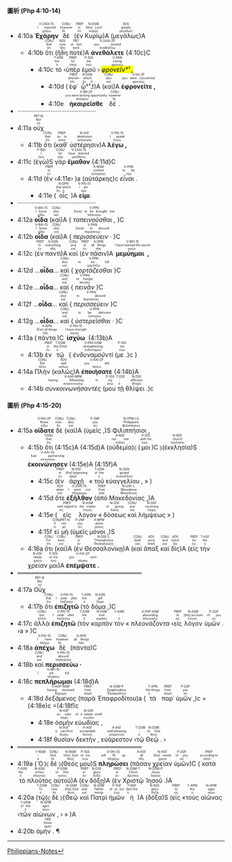 #### 圖析 (Php 4:10-14)

- <rt>4:10a</rt> <RUBY><ruby><ruby><strong>Ἐχάρην</strong><rt>χαίρω</rt></ruby><rt>I rejoiced</rt></ruby><rt>V-2AOI-1S</rt></RUBY> <RUBY><ruby><ruby>δὲ<rt>δέ</rt></ruby><rt>however</rt></ruby><rt>CONJ</rt></RUBY> (<RUBY><ruby><ruby>ἐν<rt>ἐν</rt></ruby><rt>in</rt></ruby><rt>PREP</rt></RUBY> <RUBY><ruby><ruby>Κυρίῳ<rt>κύριος</rt></ruby><rt>[the] Lord</rt></ruby><rt>N-DSM</rt></RUBY>)A (<RUBY><ruby><ruby>μεγάλως<rt>μεγάλως</rt></ruby><rt>greatly</rt></ruby><rt>ADV</rt></RUBY>)A
	- <rt>4:10b</rt> <RUBY><ruby><ruby>ὅτι<rt>ὅτι</rt></ruby><rt>that</rt></ruby><rt>CONJ</rt></RUBY> (<RUBY><ruby><ruby>ἤδη<rt>ἤδη</rt></ruby><rt>now</rt></ruby><rt>ADV</rt></RUBY> <RUBY><ruby><ruby>ποτὲ<rt>ποτέ</rt></ruby><rt>at last</rt></ruby><rt>PRT</rt></RUBY>)A <RUBY><ruby><ruby><strong>ἀνεθάλετε</strong><rt>ἀναθάλλω</rt></ruby><rt>you revived</rt></ruby><rt>V-2AAI-2P</rt></RUBY> {<rt>4:10c</rt>}C
		- <rt>4:10c</rt> <RUBY><ruby><ruby>τὸ<rt>ὁ</rt></ruby><rt>the</rt></ruby><rt>T-ASN</rt></RUBY> ‹<RUBY><ruby><ruby>ὑπὲρ<rt>ὑπέρ</rt></ruby><rt>for</rt></ruby><rt>PREP</rt></RUBY> <RUBY><ruby><ruby>ἐμοῦ<rt>ἐγώ</rt></ruby><rt>me</rt></ruby><rt>P-1GS</rt></RUBY> › <RUBY><ruby><ruby><mark><em>φρονεῖν°¹ ,</em></mark><rt>φρονέω</rt></ruby><rt>caring</rt></ruby><rt>V-PAN</rt></RUBY>
			- <rt>4:10d</rt> (<RUBY><ruby><ruby>ἐφ᾽<rt>ἐπί</rt></ruby><rt>wherein</rt></ruby><rt>PREP</rt></RUBY> <RUBY><ruby><ruby>ᾧ°¹⮥<rt>ὅς, ἥ</rt></ruby><rt>which</rt></ruby><rt>R-DSN</rt></RUBY>)A (<RUBY><ruby><ruby>καὶ<rt>καί</rt></ruby><rt>also</rt></ruby><rt>CONJ</rt></RUBY>)A <RUBY><ruby><ruby><strong>ἐφρονεῖτε ,</strong><rt>φρονέω</rt></ruby><rt>you were concerned</rt></ruby><rt>V-IAI-2P</rt></RUBY> 
			- <rt>4:10e</rt> <RUBY><ruby><ruby><strong>ἠκαιρεῖσθε</strong><rt>ἀκαιρέω</rt></ruby><rt>you were lacking opportunity</rt></ruby><rt>V-INI-2P</rt></RUBY> <RUBY><ruby><ruby>δέ .<rt>δέ</rt></ruby><rt>however</rt></ruby><rt>CONJ</rt></RUBY> 
- ·············································
- <rt>4:11a</rt> <RUBY><ruby><ruby>οὐχ<rt>οὐ</rt></ruby><rt>Not</rt></ruby><rt>PRT-N</rt></RUBY> 
	- <rt>4:11b</rt> <RUBY><ruby><ruby>ὅτι<rt>ὅτι</rt></ruby><rt>that</rt></ruby><rt>CONJ</rt></RUBY> (<RUBY><ruby><ruby>καθ᾽<rt>κατά</rt></ruby><rt>as to</rt></ruby><rt>PREP</rt></RUBY> <RUBY><ruby><ruby>ὑστέρησιν<rt>ὑστέρησις</rt></ruby><rt>destitution</rt></ruby><rt>N-ASF</rt></RUBY>)A <RUBY><ruby><ruby><strong>λέγω ,</strong><rt>λέγω</rt></ruby><rt>I speak</rt></ruby><rt>V-PAI-1S</rt></RUBY> 
- <rt>4:11c</rt> (<RUBY><ruby><ruby>ἐγὼ<rt>ἐγώ</rt></ruby><rt>I</rt></ruby><rt>P-1NS</rt></RUBY>)S <RUBY><ruby><ruby>γὰρ<rt>γάρ</rt></ruby><rt>for</rt></ruby><rt>CONJ</rt></RUBY> <RUBY><ruby><ruby><strong>ἔμαθον</strong><rt>μανθάνω</rt></ruby><rt>have learned</rt></ruby><rt>V-2AAI-1S</rt></RUBY> {<rt>4:11d</rt>}C
	- <rt>4:11d</rt> (<RUBY><ruby><ruby>ἐν<rt>ἐν</rt></ruby><rt>in</rt></ruby><rt>PREP</rt></RUBY> ‹<rt>4:11e</rt>› )a (<RUBY><ruby><ruby>αὐτάρκης<rt>αὐτάρκης</rt></ruby><rt>content</rt></ruby><rt>A-NSM</rt></RUBY>)c <RUBY><ruby><ruby><em>εἶναι .</em><rt>εἰμί</rt></ruby><rt>to be</rt></ruby><rt>V-PAN</rt></RUBY>
		- <rt>4:11e</rt> (<RUBY><ruby><ruby>οἷς<rt>ὅς, ἥ</rt></ruby><rt>that which</rt></ruby><rt>R-DPN</rt></RUBY>)A <RUBY><ruby><ruby><strong>εἰμι</strong><rt>εἰμί</rt></ruby><rt>I am</rt></ruby><rt>V-PAI-1S</rt></RUBY>
- ·············································
- <rt>4:12a</rt> <RUBY><ruby><ruby><strong>οἶδα</strong><rt>εἴδω</rt></ruby><rt>I know</rt></ruby><rt>V-RAI-1S</rt></RUBY> (<RUBY><ruby><ruby>καὶ<rt>καί</rt></ruby><rt>also</rt></ruby><rt>CONJ</rt></RUBY>)A { <RUBY><ruby><ruby><em>ταπεινοῦσθαι ,</em><rt>ταπεινόω</rt></ruby><rt>[how] to be brought low</rt></ruby><rt>V-PPN</rt></RUBY> }C 
- <rt>4:12b</rt> <RUBY><ruby><ruby><strong>οἶδα</strong><rt>εἴδω</rt></ruby><rt>I know</rt></ruby><rt>V-RAI-1S</rt></RUBY> (<RUBY><ruby><ruby>καὶ<rt>καί</rt></ruby><rt>also</rt></ruby><rt>CONJ</rt></RUBY>)A { <RUBY><ruby><ruby><em>περισσεύειν ·</em><rt>περισσεύω</rt></ruby><rt>[how] to abound</rt></ruby><rt>V-PAN</rt></RUBY> }C
- <rt>4:12c</rt> (<RUBY><ruby><ruby>ἐν<rt>ἐν</rt></ruby><rt>In</rt></ruby><rt>PREP</rt></RUBY> <RUBY><ruby><ruby>παντὶ<rt>πᾶς</rt></ruby><rt>everything</rt></ruby><rt>A-DSN</rt></RUBY>)A <RUBY><ruby><ruby>καὶ<rt>καί</rt></ruby><rt>and</rt></ruby><rt>CONJ</rt></RUBY> (<RUBY><ruby><ruby>ἐν<rt>ἐν</rt></ruby><rt>in</rt></ruby><rt>PREP</rt></RUBY> <RUBY><ruby><ruby>πᾶσιν<rt>πᾶς</rt></ruby><rt>all things</rt></ruby><rt>A-DPN</rt></RUBY>)A <RUBY><ruby><ruby><strong>μεμύημαι ,</strong><rt>μυέω</rt></ruby><rt>I have learned the secret</rt></ruby><rt>V-RPI-1S</rt></RUBY> 
- <rt>4:12d</rt> ...<strong>οἶδα</strong>... <RUBY><ruby><ruby>καὶ<rt>καί</rt></ruby><rt>also</rt></ruby><rt>CONJ</rt></RUBY> { <RUBY><ruby><ruby><em>χορτάζεσθαι</em><rt>χορτάζω</rt></ruby><rt>to be full</rt></ruby><rt>V-PPN</rt></RUBY> }C
- <rt>4:12e</rt> ...<strong>οἶδα</strong>... <RUBY><ruby><ruby>καὶ<rt>καί</rt></ruby><rt>and</rt></ruby><rt>CONJ</rt></RUBY> { <RUBY><ruby><ruby><em>πεινᾶν</em><rt>πεινάω</rt></ruby><rt>to hunger</rt></ruby><rt>V-PAN</rt></RUBY> }C
- <rt>4:12f</rt> ...<strong>οἶδα</strong>... <RUBY><ruby><ruby>καὶ<rt>καί</rt></ruby><rt>also</rt></ruby><rt>CONJ</rt></RUBY> { <RUBY><ruby><ruby><em>περισσεύειν</em><rt>περισσεύω</rt></ruby><rt>to abound</rt></ruby><rt>V-PAN</rt></RUBY> }C
- <rt>4:12g</rt> ...<strong>οἶδα</strong>... <RUBY><ruby><ruby>καὶ<rt>καί</rt></ruby><rt>and</rt></ruby><rt>CONJ</rt></RUBY> { <RUBY><ruby><ruby><em>ὑστερεῖσθαι ·</em><rt>ὑστερέω</rt></ruby><rt>to be deficient</rt></ruby><rt>V-PPN</rt></RUBY> }C
- <rt>4:13a</rt> (<RUBY><ruby><ruby>πάντα<rt>πᾶς</rt></ruby><rt>[For] all things</rt></ruby><rt>A-APN</rt></RUBY>)C <RUBY><ruby><ruby><strong>ἰσχύω</strong><rt>ἰσχύω</rt></ruby><rt>I have strength</rt></ruby><rt>V-PAI-1S</rt></RUBY> (<rt>4:13b</rt>)A
	- <rt>4:13b</rt> <RUBY><ruby><ruby>ἐν<rt>ἐν</rt></ruby><rt>in</rt></ruby><rt>PREP</rt></RUBY> <RUBY><ruby><ruby>τῷ<rt>ὁ</rt></ruby><rt>the [One]</rt></ruby><rt>T-DSM</rt></RUBY> { <RUBY><ruby><ruby><em>ἐνδυναμοῦντί</em><rt>ἐνδυναμόω</rt></ruby><rt>strengthening</rt></ruby><rt>V-PAP-DSM</rt></RUBY> (<RUBY><ruby><ruby>με .<rt>ἐγώ</rt></ruby><rt>me</rt></ruby><rt>P-1AS</rt></RUBY>)c }
- <rt>4:14a</rt> <RUBY><ruby><ruby>Πλὴν<rt>πλήν</rt></ruby><rt>But</rt></ruby><rt>CONJ</rt></RUBY> (<RUBY><ruby><ruby>καλῶς<rt>καλῶς</rt></ruby><rt>well</rt></ruby><rt>ADV</rt></RUBY>)A <RUBY><ruby><ruby><strong>ἐποιήσατε</strong><rt>ποιέω</rt></ruby><rt>you did</rt></ruby><rt>V-AAI-2P</rt></RUBY> {<rt>4:14b</rt>}A
	- <rt>4:14b</rt> <RUBY><ruby><ruby><em>συνκοινωνήσαντές</em><rt>συγκοινωνέω</rt></ruby><rt>having fellowship in</rt></ruby><rt>V-AAP-NPM</rt></RUBY> (<RUBY><ruby><ruby>μου<rt>ἐγώ</rt></ruby><rt>my</rt></ruby><rt>P-1GS</rt></RUBY> <RUBY><ruby><ruby>τῇ<rt>ὁ</rt></ruby><rt>-</rt></ruby><rt>T-DSF</rt></RUBY> <RUBY><ruby><ruby>θλίψει .<rt>θλῖψις</rt></ruby><rt>affliction</rt></ruby><rt>N-DSF</rt></RUBY>)c


#### 圖析 (Php 4:15-20)


- <rt>4:15a</rt> <RUBY><ruby><ruby><strong>οἴδατε</strong><rt>εἴδω</rt></ruby><rt>Know</rt></ruby><rt>V-RAI-2P</rt></RUBY> <RUBY><ruby><ruby>δὲ<rt>δέ</rt></ruby><rt>now</rt></ruby><rt>CONJ</rt></RUBY> (<RUBY><ruby><ruby>καὶ<rt>καί</rt></ruby><rt>also</rt></ruby><rt>CONJ</rt></RUBY>)A (<RUBY><ruby><ruby>ὑμεῖς ,<rt>σύ</rt></ruby><rt>you</rt></ruby><rt>P-2NP</rt></RUBY>)S <RUBY><ruby><ruby>Φιλιππήσιοι ,<rt>Φιλιππήσιος</rt></ruby><rt>Philippians</rt></ruby><rt>N-VPM-LG</rt></RUBY> 
	- <rt>4:15b</rt> <RUBY><ruby><ruby>ὅτι<rt>ὅτι</rt></ruby><rt>that</rt></ruby><rt>CONJ</rt></RUBY> (<rt>4:15c</rt>)A {<rt>4:15d</rt>}A (<RUBY><ruby><ruby>οὐδεμία<rt>οὐδείς</rt></ruby><rt>not one</rt></ruby><rt>A-NSF</rt></RUBY>)⦇ (<RUBY><ruby><ruby>μοι<rt>ἐγώ</rt></ruby><rt>with me</rt></ruby><rt>P-1DS</rt></RUBY>)C ⦈(<RUBY><ruby><ruby>ἐκκλησία<rt>ἐκκλησία</rt></ruby><rt>church</rt></ruby><rt>N-NSF</rt></RUBY>)S <RUBY><ruby><ruby><strong>ἐκοινώνησεν</strong><rt>κοινωνέω</rt></ruby><rt>had partnership</rt></ruby><rt>V-AAI-3S</rt></RUBY> (<rt>4:15e</rt>)A  (<rt>4:15f</rt>)A
		- <rt>4:15c</rt> (<RUBY><ruby><ruby>ἐν<rt>ἐν</rt></ruby><rt>in</rt></ruby><rt>PREP</rt></RUBY> <RUBY><ruby><ruby>ἀρχῇ<rt>ἀρχή</rt></ruby><rt>[the] beginning</rt></ruby><rt>N-DSF</rt></RUBY> « <RUBY><ruby><ruby>τοῦ<rt>ὁ</rt></ruby><rt>of the</rt></ruby><rt>T-GSN</rt></RUBY> <RUBY><ruby><ruby>εὐαγγελίου ,<rt>εὐαγγέλιον</rt></ruby><rt>gospel</rt></ruby><rt>N-GSN</rt></RUBY> » )
		- <rt>4:15d</rt> <RUBY><ruby><ruby>ὅτε<rt>ὅτε</rt></ruby><rt>when</rt></ruby><rt>ADV</rt></RUBY> <RUBY><ruby><ruby><strong>ἐξῆλθον</strong><rt>ἐξέρχομαι</rt></ruby><rt>I went out</rt></ruby><rt>V-2AAI-1S</rt></RUBY> (<RUBY><ruby><ruby>ἀπὸ<rt>ἀπό</rt></ruby><rt>from</rt></ruby><rt>PREP</rt></RUBY> <RUBY><ruby><ruby>Μακεδονίας ,<rt>Μακεδονία</rt></ruby><rt>Macedonia</rt></ruby><rt>N-GSF-L</rt></RUBY>)A
		- <rt>4:15e</rt> (<RUBY><ruby><ruby>εἰς<rt>εἰς</rt></ruby><rt>with regard to</rt></ruby><rt>PREP</rt></RUBY> <RUBY><ruby><ruby>λόγον<rt>λόγος</rt></ruby><rt>the matter</rt></ruby><rt>N-ASM</rt></RUBY> « <RUBY><ruby><ruby>δόσεως<rt>δόσις</rt></ruby><rt>of giving</rt></ruby><rt>N-GSF</rt></RUBY> <RUBY><ruby><ruby>καὶ<rt>καί</rt></ruby><rt>and</rt></ruby><rt>CONJ</rt></RUBY> <RUBY><ruby><ruby>λήμψεως<rt>λῆψις</rt></ruby><rt>receiving</rt></ruby><rt>N-GSF</rt></RUBY> » )
		- <rt>4:15f</rt> <RUBY><ruby><ruby>εἰ<rt>εἰ</rt></ruby><rt>if</rt></ruby><rt>CONJ</rt></RUBY> <RUBY><ruby><ruby>μὴ<rt>μή</rt></ruby><rt>not</rt></ruby><rt>PRT-N</rt></RUBY> (<RUBY><ruby><ruby>ὑμεῖς<rt>σύ</rt></ruby><rt>you</rt></ruby><rt>P-2NP</rt></RUBY> <RUBY><ruby><ruby>μόνοι ,<rt>μόνος</rt></ruby><rt>alone</rt></ruby><rt>A-NPM</rt></RUBY>)S
	- <rt>4:16a</rt> <RUBY><ruby><ruby>ὅτι<rt>ὅτι</rt></ruby><rt>For</rt></ruby><rt>CONJ</rt></RUBY> (<RUBY><ruby><ruby>καὶ<rt>καί</rt></ruby><rt>even</rt></ruby><rt>CONJ</rt></RUBY>)A (<RUBY><ruby><ruby>ἐν<rt>ἐν</rt></ruby><rt>in</rt></ruby><rt>PREP</rt></RUBY> <RUBY><ruby><ruby>Θεσσαλονίκῃ<rt>Θεσσαλονίκη</rt></ruby><rt>Thessalonica</rt></ruby><rt>N-DSF-L</rt></RUBY>)A (<RUBY><ruby><ruby>καὶ<rt>καί</rt></ruby><rt>both</rt></ruby><rt>CONJ</rt></RUBY> <RUBY><ruby><ruby>ἅπαξ<rt>ἅπαξ</rt></ruby><rt>once</rt></ruby><rt>ADV</rt></RUBY> <RUBY><ruby><ruby>καὶ<rt>καί</rt></ruby><rt>and</rt></ruby><rt>CONJ</rt></RUBY> <RUBY><ruby><ruby>δὶς<rt>δίς</rt></ruby><rt>twice</rt></ruby><rt>ADV</rt></RUBY>)A (<RUBY><ruby><ruby>εἰς<rt>εἰς</rt></ruby><rt>for</rt></ruby><rt>PREP</rt></RUBY> <RUBY><ruby><ruby>τὴν<rt>ὁ</rt></ruby><rt>the</rt></ruby><rt>T-ASF</rt></RUBY> <RUBY><ruby><ruby>χρείαν<rt>χρεία</rt></ruby><rt>needs</rt></ruby><rt>N-ASF</rt></RUBY> <RUBY><ruby><ruby>μοι<rt>ἐγώ</rt></ruby><rt>of me</rt></ruby><rt>P-1DS</rt></RUBY>)A <RUBY><ruby><ruby><strong>ἐπέμψατε .</strong><rt>πέμπω</rt></ruby><rt>you sent</rt></ruby><rt>V-AAI-2P</rt></RUBY> 
- ═════════════════════════════
- <rt>4:17a</rt> <RUBY><ruby><ruby>Οὐχ<rt>οὐ</rt></ruby><rt>Not</rt></ruby><rt>PRT-N</rt></RUBY> 
	- <rt>4:17b</rt> <RUBY><ruby><ruby>ὅτι<rt>ὅτι</rt></ruby><rt>that</rt></ruby><rt>CONJ</rt></RUBY> <RUBY><ruby><ruby><strong>ἐπιζητῶ</strong><rt>ἐπιζητέω</rt></ruby><rt>I seek after</rt></ruby><rt>V-PAI-1S</rt></RUBY> (<RUBY><ruby><ruby>τὸ<rt>ὁ</rt></ruby><rt>the</rt></ruby><rt>T-ASN</rt></RUBY> <RUBY><ruby><ruby>δόμα ,<rt>δόμα</rt></ruby><rt>gift</rt></ruby><rt>N-ASN</rt></RUBY>)C 
- <rt>4:17c</rt> <RUBY><ruby><ruby>ἀλλὰ<rt>ἀλλά</rt></ruby><rt>but</rt></ruby><rt>CONJ</rt></RUBY> <RUBY><ruby><ruby><strong>ἐπιζητῶ</strong><rt>ἐπιζητέω</rt></ruby><rt>I seek after</rt></ruby><rt>V-PAI-1S</rt></RUBY> (<RUBY><ruby><ruby>τὸν<rt>ὁ</rt></ruby><rt>the</rt></ruby><rt>T-ASM</rt></RUBY> <RUBY><ruby><ruby>καρπὸν<rt>καρπός</rt></ruby><rt>fruit</rt></ruby><rt>N-ASM</rt></RUBY> <RUBY><ruby><ruby>τὸν<rt>ὁ</rt></ruby><rt>-</rt></ruby><rt>T-ASM</rt></RUBY> « <RUBY><ruby><ruby><em>πλεονάζοντα</em><rt>πλεονάζω</rt></ruby><rt>abounding</rt></ruby><rt>V-PAP-ASM</rt></RUBY> ‹<RUBY><ruby><ruby>εἰς<rt>εἰς</rt></ruby><rt>to</rt></ruby><rt>PREP</rt></RUBY> <RUBY><ruby><ruby>λόγον<rt>λόγος</rt></ruby><rt>[the] account</rt></ruby><rt>N-ASM</rt></RUBY> <RUBY><ruby><ruby>ὑμῶν .<rt>σύ</rt></ruby><rt>of you</rt></ruby><rt>P-2GP</rt></RUBY> ›a » )C
- <rt>4:18a</rt> <RUBY><ruby><ruby><strong>ἀπέχω</strong><rt>ἀπέχω</rt></ruby><rt>I have</rt></ruby><rt>V-PAI-1S</rt></RUBY> <RUBY><ruby><ruby>δὲ<rt>δέ</rt></ruby><rt>however</rt></ruby><rt>CONJ</rt></RUBY> (<RUBY><ruby><ruby>πάντα<rt>πᾶς</rt></ruby><rt>all things</rt></ruby><rt>A-APN</rt></RUBY>)C
- <rt>4:18b</rt> <RUBY><ruby><ruby>καὶ<rt>καί</rt></ruby><rt>and</rt></ruby><rt>CONJ</rt></RUBY> <RUBY><ruby><ruby><strong>περισσεύω ·</strong><rt>περισσεύω</rt></ruby><rt>abound</rt></ruby><rt>V-PAI-1S</rt></RUBY> 
- <rt>4:18c</rt> <RUBY><ruby><ruby><strong>πεπλήρωμαι</strong><rt>πληρόω</rt></ruby><rt>I am full</rt></ruby><rt>V-RPI-1S</rt></RUBY> {<rt>4:18d</rt>}A
	- <rt>4:18d</rt> <RUBY><ruby><ruby><em>δεξάμενος</em><rt>δέχομαι</rt></ruby><rt>having received</rt></ruby><rt>V-ADP-NSM</rt></RUBY> (<RUBY><ruby><ruby>παρὰ<rt>παρά</rt></ruby><rt>from</rt></ruby><rt>PREP</rt></RUBY> <RUBY><ruby><ruby>Ἐπαφροδίτου<rt>Ἐπαφρόδιτος</rt></ruby><rt>Epaphroditus</rt></ruby><rt>N-GSM-P</rt></RUBY>)a (<RUBY><ruby><ruby>τὰ<rt>ὁ</rt></ruby><rt>the things</rt></ruby><rt>T-APN</rt></RUBY> <RUBY><ruby><ruby>παρ᾽<rt>παρά</rt></ruby><rt>from</rt></ruby><rt>PREP</rt></RUBY> <RUBY><ruby><ruby>ὑμῶν ,<rt>σύ</rt></ruby><rt>you</rt></ruby><rt>P-2GP</rt></RUBY>)c =(<rt>4:18e</rt>)c =(<rt>4:18f</rt>)c
		- <rt>4:18e</rt> <RUBY><ruby><ruby>ὀσμὴν<rt>ὀσμή</rt></ruby><rt>an odor</rt></ruby><rt>N-ASF</rt></RUBY> <RUBY><ruby><ruby>εὐωδίας ,<rt>εὐωδία</rt></ruby><rt>of a sweet smell</rt></ruby><rt>N-GSF</rt></RUBY>
		- <rt>4:18f</rt> <RUBY><ruby><ruby>θυσίαν<rt>θυσία</rt></ruby><rt>a sacrifice</rt></ruby><rt>N-ASF</rt></RUBY> <RUBY><ruby><ruby>δεκτήν ,<rt>δεκτός</rt></ruby><rt>acceptable</rt></ruby><rt>A-ASF</rt></RUBY> <RUBY><ruby><ruby>εὐάρεστον<rt>εὐάρεστος</rt></ruby><rt>well-pleasing</rt></ruby><rt>A-ASF</rt></RUBY> ‹<RUBY><ruby><ruby>τῷ<rt>ὁ</rt></ruby><rt>-</rt></ruby><rt>T-DSM</rt></RUBY> <RUBY><ruby><ruby>Θεῷ .<rt>θεός</rt></ruby><rt>to God</rt></ruby><rt>N-DSM</rt></RUBY> ›
- ═════════════════════════════
- <rt>4:19a</rt> (<RUBY><ruby><ruby>Ὁ<rt>ὁ</rt></ruby><rt>-</rt></ruby><rt>T-NSM</rt></RUBY>)⦇ <RUBY><ruby><ruby>δὲ<rt>δέ</rt></ruby><rt>And</rt></ruby><rt>CONJ</rt></RUBY> ⦈(<RUBY><ruby><ruby>Θεός<rt>θεός</rt></ruby><rt>[the] God</rt></ruby><rt>N-NSM</rt></RUBY> <RUBY><ruby><ruby>μου<rt>ἐγώ</rt></ruby><rt>of me</rt></ruby><rt>P-1GS</rt></RUBY>)S <RUBY><ruby><ruby><strong>πληρώσει</strong><rt>πληρόω</rt></ruby><rt>will fill up</rt></ruby><rt>V-FAI-3S</rt></RUBY> (<RUBY><ruby><ruby>πᾶσαν<rt>πᾶς</rt></ruby><rt>all</rt></ruby><rt>A-ASF</rt></RUBY> <RUBY><ruby><ruby>χρείαν<rt>χρεία</rt></ruby><rt>[the] needs</rt></ruby><rt>N-ASF</rt></RUBY> <RUBY><ruby><ruby>ὑμῶν<rt>σύ</rt></ruby><rt>of you</rt></ruby><rt>P-2GP</rt></RUBY>)C (<RUBY><ruby><ruby>κατὰ<rt>κατά</rt></ruby><rt>according to</rt></ruby><rt>PREP</rt></RUBY> <RUBY><ruby><ruby>τὸ<rt>ὁ</rt></ruby><rt>the</rt></ruby><rt>T-ASN</rt></RUBY> <RUBY><ruby><ruby>πλοῦτος<rt>πλοῦτος</rt></ruby><rt>riches</rt></ruby><rt>N-ASN</rt></RUBY> <RUBY><ruby><ruby>αὐτοῦ<rt>αὐτός</rt></ruby><rt>of Him</rt></ruby><rt>P-GSM</rt></RUBY>)A (<RUBY><ruby><ruby>ἐν<rt>ἐν</rt></ruby><rt>in</rt></ruby><rt>PREP</rt></RUBY> <RUBY><ruby><ruby>δόξῃ<rt>δόξα</rt></ruby><rt>glory</rt></ruby><rt>N-DSF</rt></RUBY>)A (<RUBY><ruby><ruby>ἐν<rt>ἐν</rt></ruby><rt>in</rt></ruby><rt>PREP</rt></RUBY> <RUBY><ruby><ruby>Χριστῷ<rt>Χριστός</rt></ruby><rt>Christ</rt></ruby><rt>N-DSM-T</rt></RUBY> <RUBY><ruby><ruby>Ἰησοῦ .<rt>Ἰησοῦς</rt></ruby><rt>Jesus</rt></ruby><rt>N-DSM-P</rt></RUBY>)A
- <rt>4:20a</rt> (<RUBY><ruby><ruby>τῷ<rt>ὁ</rt></ruby><rt>To</rt></ruby><rt>T-DSM</rt></RUBY>)⦇ <RUBY><ruby><ruby>δὲ<rt>δέ</rt></ruby><rt>now</rt></ruby><rt>CONJ</rt></RUBY> ⦈(<RUBY><ruby><ruby>Θεῷ<rt>θεός</rt></ruby><rt>[the] God</rt></ruby><rt>N-DSM</rt></RUBY> <RUBY><ruby><ruby>καὶ<rt>καί</rt></ruby><rt>and</rt></ruby><rt>CONJ</rt></RUBY> <RUBY><ruby><ruby>Πατρὶ<rt>πατήρ</rt></ruby><rt>Father</rt></ruby><rt>N-DSM</rt></RUBY> <RUBY><ruby><ruby>ἡμῶν<rt>ἐγώ</rt></ruby><rt>of us [is]</rt></ruby><rt>P-1GP</rt></RUBY> <RUBY><ruby><ruby>ἡ<rt>ὁ</rt></ruby><rt>[be] the</rt></ruby><rt>T-NSF</rt></RUBY>)A (<RUBY><ruby><ruby>δόξα<rt>δόξα</rt></ruby><rt>glory</rt></ruby><rt>N-NSF</rt></RUBY>)S (<RUBY><ruby><ruby>εἰς<rt>εἰς</rt></ruby><rt>to</rt></ruby><rt>PREP</rt></RUBY> «<RUBY><ruby><ruby>τοὺς<rt>ὁ</rt></ruby><rt>the</rt></ruby><rt>T-APM</rt></RUBY> <RUBY><ruby><ruby>αἰῶνας<rt>αἰών</rt></ruby><rt>ages</rt></ruby><rt>N-APM</rt></RUBY> ‹<RUBY><ruby><ruby>τῶν<rt>ὁ</rt></ruby><rt>of the</rt></ruby><rt>T-GPM</rt></RUBY> <RUBY><ruby><ruby>αἰώνων ,<rt>αἰών</rt></ruby><rt>ages</rt></ruby><rt>N-GPM</rt></RUBY> › » )A 
- <rt>4:20b</rt> <RUBY><ruby><ruby>ἀμήν . ¶<rt>ἀμήν</rt></ruby><rt>Amen</rt></ruby><rt>HEB</rt></RUBY>




---
[Philippians-Notes↵](Philippians-Notes.md)